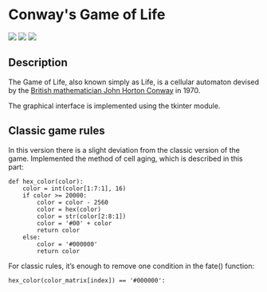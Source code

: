 # Conway's Game of Life

![](https://img.shields.io/github/languages/top/froOst23/game_of_life.svg)
![](https://img.shields.io/github/last-commit/froOst23/game_of_life.svg)
![](https://img.shields.io/github/repo-size/froOst23/game_of_life.svg)

## Description

The Game of Life, also known simply as Life, is a cellular automaton devised by the [British mathematician John Horton Conway](https://en.wikipedia.org/wiki/John_Horton_Conway) in 1970.

The graphical interface is implemented using the tkinter module.

## Classic game rules

In this version there is a slight deviation from the classic version of the game. Implemented the method of cell aging, which is described in this part:

```
def hex_color(color):
    color = int(color[1:7:1], 16)
    if color >= 20000:
        color = color - 2560
        color = hex(color)
        color = str(color[2:8:1])
        color = '#00' + color
        return color
    else:
        color = '#000000'
        return color
```

For classic rules, it’s enough to remove one condition in the fate() function:

```
hex_color(color_matrix[index]) == '#000000':
```
